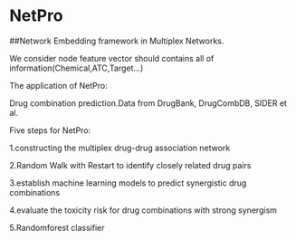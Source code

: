 # NetPro

##Network Embedding framework in Multiplex Networks.

We consider node feature vector should contains all of information(Chemical,ATC,Target...)

The application of NetPro:

Drug combination prediction.Data from DrugBank, DrugCombDB, SIDER et al.

Five steps for NetPro:

1.constructing the multiplex drug-drug association network

2.Random Walk with Restart to identify closely related drug pairs

3.establish machine learning models to predict synergistic drug combinations

4.evaluate the toxicity risk for drug combinations with strong synergism

5.Randomforest classifier
